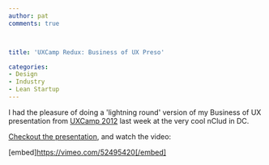 ```yaml
---
author: pat
comments: true



title: 'UXCamp Redux: Business of UX Preso'

categories:
- Design
- Industry
- Lean Startup
---
```


I had the pleasure of doing a 'lightning round' version of my Business of UX presentation from [UXCamp 2012](http://mobileuxcamp.com/2012/10/note-from-the-business-of-ux) last week at the very cool nClud in DC.





[Checkout the presentation](http://www.rvl.io/sheridap/business-of-ux), and watch the video:





[embed]https://vimeo.com/52495420[/embed]



